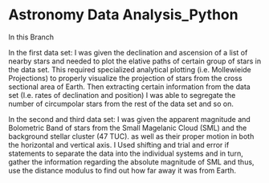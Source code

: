 # Astronomy Data Analysis_Python

In this Branch

In the first data set: I was given the declination and ascension of a list of nearby stars and needed to plot the elative paths of certain group of stars in the data set. This required specialized analytical plotting (i.e. Mollewieide Projections) to properly visualize the projection of stars from the cross sectional area of Earth. Then extracting certain information from the data set (I.e. rates of declination and position) I was able to segregate the number of circumpolar stars from the rest of the data set and so on.


In the second and third data set: I was given the apparent magnitude and Bolometric Band of stars from the Small Magelanic Cloud (SML) and the background stellar cluster (47 TUC). as well as their proper motion in both the horizontal and vertical axis. I Used shifting and trial and error if statements to separate the data into the individual systems and in turn, gather the information regarding the absolute magnitude of SML and thus, use the distance modulus to find out how far away it was from Earth.    
